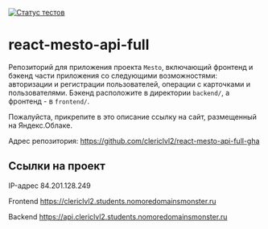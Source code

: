 [![Статус тестов](../../actions/workflows/tests.yml/badge.svg)](../../actions/workflows/tests.yml)

# react-mesto-api-full
Репозиторий для приложения проекта `Mesto`, включающий фронтенд и бэкенд части приложения со следующими возможностями: авторизации и регистрации пользователей, операции с карточками и пользователями. Бэкенд расположите в директории `backend/`, а фронтенд - в `frontend/`. 
  
Пожалуйста, прикрепите в это описание ссылку на сайт, размещенный на Яндекс.Облаке.

Адрес репозитория: https://github.com/clericlvl2/react-mesto-api-full-gha

## Ссылки на проект

IP-адрес 84.201.128.249

Frontend https://clericlvl2.students.nomoredomainsmonster.ru

Backend https://api.clericlvl2.students.nomoredomainsmonster.ru
